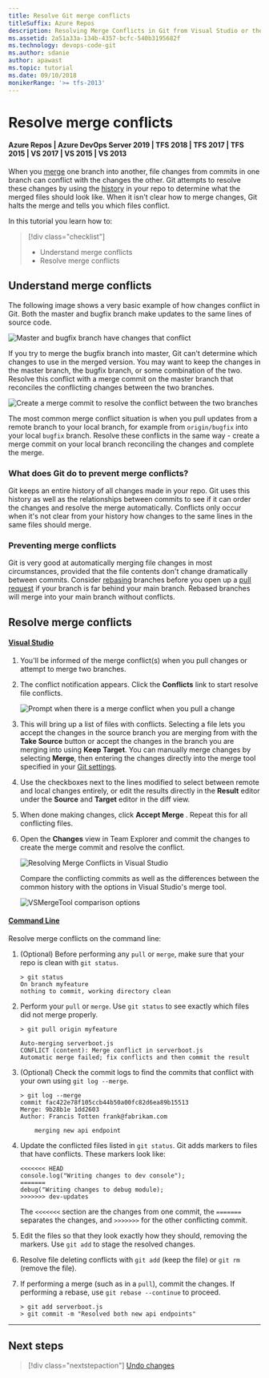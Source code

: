 ```yaml
---
title: Resolve Git merge conflicts
titleSuffix: Azure Repos
description: Resolving Merge Conflicts in Git from Visual Studio or the command line.
ms.assetid: 2a51a33a-134b-4357-bcfc-540b3195682f
ms.technology: devops-code-git 
ms.author: sdanie
author: apawast
ms.topic: tutorial
ms.date: 09/10/2018
monikerRange: '>= tfs-2013'
---
```


# Resolve merge conflicts

#### Azure Repos | Azure DevOps Server 2019 | TFS 2018 | TFS 2017 | TFS 2015 | VS 2017 | VS 2015 | VS 2013

When you [merge](pulling.md) one branch into another, file changes from commits in one branch can conflict with the changes the other.
Git attempts to resolve these changes by using the [history](review-history.md) in your repo to determine what the merged files should look like.
When it isn't clear how to merge changes, Git halts the merge and tells you which files conflict. 

In this tutorial you learn how to:

> [!div class="checklist"]
> * Understand merge conflicts
> * Resolve merge conflicts

## Understand merge conflicts

The following image shows a very basic example of how changes conflict in Git. Both the master and bugfix branch make updates to the same lines of source code.

![Master and bugfix branch have changes that conflict](media/merge-conflict.png)    

If you try to merge the bugfix branch into master, Git can't determine which changes to use in the merged version. You may want to keep the changes
in the master branch, the bugfix branch, or some combination of the two. Resolve this conflict with a merge commit on the master branch
that reconciles the conflicting changes between the two branches.

![Create a merge commit to resolve the conflict between the two branches](media/merge-conflict-resolved.png)

The most common merge conflict situation is when you pull updates from a remote branch to your local branch, for example from `origin/bugfix` into your local `bugfix` branch.
Resolve these conflicts in the same way - create a merge commit on your local branch reconciling the changes and complete the merge.

### What does Git do to prevent merge conflicts?

Git keeps an entire history of all changes made in your repo. Git uses this history as well as the relationships between commits to see if it can order the changes and resolve the merge automatically. 
 Conflicts only occur when it's not clear from your history how changes to the same lines in the same files should merge.

### Preventing merge conflicts

Git is very good at automatically merging file changes in most circumstances, provided that the file contents don't change dramatically between commits.
Consider [rebasing](rebase.md) branches before you open up a [pull request](pullrequest.md) if your branch is far behind your main branch.
Rebased branches will merge into your main branch without conflicts.

## Resolve merge conflicts 

#### [Visual Studio](#tab/visual-studio/)
1. You'll be informed of the merge conflict(s) when you pull changes or attempt to merge two branches.   
2. The conflict notification appears. Click the **Conflicts** link to start resolve file conflicts.   

   ![Prompt when there is a merge conflict when you pull a change](media/merge_prompt_vs.png)   

3. This will bring up a list of files with conflicts. Selecting a file lets you accept the changes in the source branch you are merging from with the **Take Source** button or accept the changes in the branch you are merging into using **Keep Target**. 
   You can manually merge changes by selecting **Merge**, then entering the changes directly into the merge tool specified in your [Git settings](git-config.md#diff--merge-tools).
4. Use the checkboxes next to the lines modified to select between remote and local changes entirely, or edit the results directly in the **Result** editor under the **Source** and **Target** editor in the diff view.   
5. When done making changes, click **Accept Merge** . Repeat this for all conflicting files.
6. Open the **Changes** view in Team Explorer and commit the changes to create the merge commit and resolve the conflict.

   ![Resolving Merge Conflicts in Visual Studio](media/vsmerge.gif)  

    Compare the conflicting commits as well as the differences between the common history with the options in Visual Studio's merge tool.   

    ![VSMergeTool comparison options](media/vsmergeoptions.png)

#### [Command Line](#tab/command-line/)
Resolve merge conflicts on the command line:   

1. (Optional) Before performing any `pull` or `merge`, make sure that your repo is clean with `git status`. 

    ```
    > git status
    On branch myfeature
    nothing to commit, working directory clean
    ```

2. Perform your `pull` or `merge`. Use `git status` to see exactly which files did not merge properly.

    ```
    > git pull origin myfeature

    Auto-merging serverboot.js
    CONFLICT (content): Merge conflict in serverboot.js
    Automatic merge failed; fix conflicts and then commit the result
    ```

3. (Optional) Check the commit logs to find the commits that conflict with your own using `git log --merge`. 

    ```
    > git log --merge
    commit fac422e78f105ccb44b50a00fc82d6ea89b15513
    Merge: 9b28b1e 1dd2603
    Author: Francis Totten frank@fabrikam.com

        merging new api endpoint
    ```

4. Update the conflicted files listed in `git status`. Git adds markers to files that have conflicts. These markers look like:   

    ```
    <<<<<<< HEAD
    console.log("Writing changes to dev console");
    =======
    debug("Writing changes to debug module);
    >>>>>>> dev-updates
    ```

    The `<<<<<<<` section are the changes from one commit, the `=======` separates the changes, and `>>>>>>>` for the other conflicting commit.   

5. Edit the files so that they look exactly how they should, removing the markers. Use `git add` to stage the resolved changes.
6. Resolve file deleting conflicts with `git add` (keep the file) or `git rm` (remove the file).
7. If performing a merge (such as in a `pull`), commit the changes. If performing a rebase, use `git rebase --continue` to proceed.

    ```
    > git add serverboot.js
    > git commit -m "Resolved both new api endpoints"
    ```

* * *
## Next steps

> [!div class="nextstepaction"]
> [Undo changes](undo.md)

